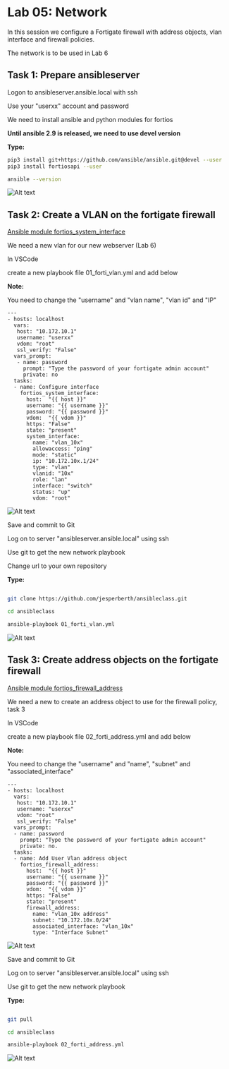 # Lab 05: Network

In this session we configure a Fortigate firewall with address objects, vlan interface and firewall policies.

The network is to be used in Lab 6

## Task 1: Prepare ansibleserver

Logon to ansibleserver.ansible.local with ssh

Use your "userxx" account and password

We need to install ansible and python modules for fortios

__Until ansible 2.9 is released, we need to use devel version__

__Type:__

``` bash
pip3 install git+https://github.com/ansible/ansible.git@devel --user
pip3 install fortiosapi --user

ansible --version
```

![Alt text](pics/001_install_pip_azure.png?raw=true "install ansible devel")

## Task 2: Create a VLAN on the fortigate firewall

[Ansible module fortios_system_interface](https://docs.ansible.com/ansible/latest/modules/fortios_system_interface_module.html#fortios-system-interface-module)

We need a new vlan for our new webserver (Lab 6)

In VSCode

create a new playbook file 01_forti_vlan.yml and add below

__Note:__

You need to change the "username" and "vlan name", "vlan id" and "IP"

```ansible
---
- hosts: localhost
  vars:
   host: "10.172.10.1"
   username: "userxx"
   vdom: "root"
   ssl_verify: "False"
  vars_prompt:
   - name: password
     prompt: "Type the password of your fortigate admin account"
     private: no
  tasks:
  - name: Configure interface
    fortios_system_interface:
      host:  "{{ host }}"
      username: "{{ username }}"
      password: "{{ password }}"
      vdom:  "{{ vdom }}"
      https: "False"
      state: "present"
      system_interface:
        name: "vlan_10x"
        allowaccess: "ping"
        mode: "static"
        ip: "10.172.10x.1/24"
        type: "vlan"
        vlanid: "10x"
        role: "lan"
        interface: "switch"
        status: "up"
        vdom: "root"
```

![Alt text](pics/012_azure_net_playbook.png?raw=true "vlan playbook")

Save and commit to Git

Log on to server "ansibleserver.ansible.local" using ssh

Use git to get the new network playbook

Change url to your own repository

__Type:__

```bash

git clone https://github.com/jesperberth/ansibleclass.git

cd ansibleclass

ansible-playbook 01_forti_vlan.yml

```

![Alt text](pics/013_azure_net_playbook_run.png?raw=true "vlan playbook run")

## Task 3: Create address objects on the fortigate firewall

[Ansible module fortios_firewall_address](https://docs.ansible.com/ansible/latest/modules/fortios_firewall_address_module.html#fortios-firewall-address-module)

We need a new to create an address object to use for the firewall policy, task 3

In VSCode

create a new playbook file 02_forti_address.yml and add below

__Note:__

You need to change the "username" and "name", "subnet" and "associated_interface"

```ansible
---
- hosts: localhost
  vars:
   host: "10.172.10.1"
   username: "userxx"
   vdom: "root"
   ssl_verify: "False"
  vars_prompt:
  - name: password
    prompt: "Type the password of your fortigate admin account"
    private: no.
  tasks:
  - name: Add User Vlan address object
    fortios_firewall_address:
      host:  "{{ host }}"
      username: "{{ username }}"
      password: "{{ password }}"
      vdom:  "{{ vdom }}"
      https: "False"
      state: "present"
      firewall_address:
        name: "vlan_10x address"
        subnet: "10.172.10x.0/24"
        associated_interface: "vlan_10x"
        type: "Interface Subnet"
```

![Alt text](pics/012_azure_net_playbook.png?raw=true "address playbook")

Save and commit to Git

Log on to server "ansibleserver.ansible.local" using ssh

Use git to get the new network playbook

__Type:__

```bash

git pull

cd ansibleclass

ansible-playbook 02_forti_address.yml

```

![Alt text](pics/013_azure_net_playbook_run.png?raw=true "address playbook run")
